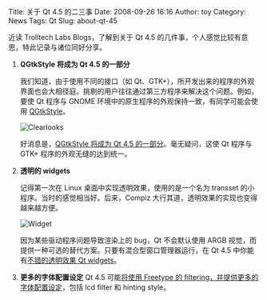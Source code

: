 Title: 关于 Qt 4.5 的二三事
Date: 2008-09-26 16:16
Author: toy
Category: News
Tags: Qt
Slug: about-qt-45

近读 Trolltech Labs Blogs，了解到关于 Qt 4.5
的几件事，个人感觉比较有意思，特此记录与诸位同好分享。

1.  **QGtkStyle 将成为 Qt 4.5 的一部分**

    我们知道，由于使用不同的接口（如
    Qt、GTK+），所开发出来的程序的外观界面也会大相径庭。挑剔的用户往往通过第三方程序来解决这个问题。例如，要使
    Qt 程序与 GNOME 环境中的原生程序的外观保持一致，有同学可能会使用
    [QGtkStyle](http://code.google.com/p/qgtkstyle/)。

    ![Clearlooks](http://i.linuxtoy.org/i/2008/09/clearlooks.png)

    好消息是，[QGtkStyle 将成为 Qt 4.5
    的一部分](http://labs.trolltech.com/blogs/2008/09/05/qgtkstyle-now-part-of-qt/)。毫无疑问，这使
    Qt 程序与 GTK+ 程序的外观无缝的达到统一。

2.  **透明的 widgets**

    记得第一次在 Linux 桌面中实现透明效果，使用的是一个名为 transset
    的小程序。当时的感觉相当好。后来，Compiz
    大行其道，透明效果的实现也变得越来越方便。

    ![Widget](http://i.linuxtoy.org/i/2008/09/argb_widget.png)

    因为某些驱动程序问题导致渲染上的 bug，Qt 不会默认使用 ARGB
    视觉，而提供一种可选的替代方案。只要有混合型窗口管理器运行，在 Qt
    4.5 中你能有[不错的透明效果 Qt
    widgets](http://labs.trolltech.com/blogs/2008/09/23/translucent-widgets-on-x11/)。

3.  **更多的字体配置设定**
    Qt 4.5 可能[将使用 Freetype 的
    filtering，并提供更多的字体配置设定](http://labs.trolltech.com/blogs/2008/09/01/subpixel-antialiasing-on-x11/)，包括
    lcd filter 和 hinting style。

